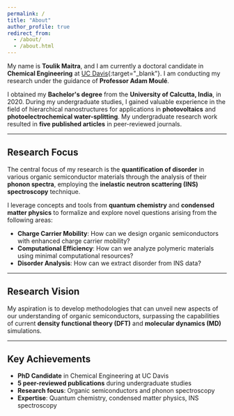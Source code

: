 ```yaml
---
permalink: /
title: "About"
author_profile: true
redirect_from: 
  - /about/
  - /about.html
---
```


My name is **Toulik Maitra**, and I am currently a doctoral candidate in **Chemical Engineering** at [UC Davis](https://www.ucdavis.edu/){:target="_blank"}. I am conducting my research under the guidance of **Professor Adam Moulé**.

I obtained my **Bachelor's degree** from the **University of Calcutta, India**, in 2020. During my undergraduate studies, I gained valuable experience in the field of hierarchical nanostructures for applications in **photovoltaics** and **photoelectrochemical water-splitting**. My undergraduate research work resulted in **five published articles** in peer-reviewed journals.

---

## Research Focus

The central focus of my research is the **quantification of disorder** in various organic semiconductor materials through the analysis of their **phonon spectra**, employing the **inelastic neutron scattering (INS) spectroscopy** technique.

I leverage concepts and tools from **quantum chemistry** and **condensed matter physics** to formalize and explore novel questions arising from the following areas:

* **Charge Carrier Mobility**: How can we design organic semiconductors with enhanced charge carrier mobility?
* **Computational Efficiency**: How can we analyze polymeric materials using minimal computational resources?
* **Disorder Analysis**: How can we extract disorder from INS data? 

---

## Research Vision

My aspiration is to develop methodologies that can unveil new aspects of our understanding of organic semiconductors, surpassing the capabilities of current **density functional theory (DFT)** and **molecular dynamics (MD)** simulations.

---

## Key Achievements

* **PhD Candidate** in Chemical Engineering at UC Davis
* **5 peer-reviewed publications** during undergraduate studies
* **Research focus**: Organic semiconductors and phonon spectroscopy
* **Expertise**: Quantum chemistry, condensed matter physics, INS spectroscopy


